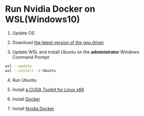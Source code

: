 # Run Nvidia Docker on WSL(Windows10)

1. Update OS

2. Download [the latest version of the gpu driver](https://www.nvidia.com/Download/index.aspx?lang=en-us)

3. Update WSL and install Ubuntu on the **administrator**  Windows Command Prompt

```bash
wsl --update
wsl --install -d Ubuntu
```

4. Run Ubuntu

5. Install [a CUDA Toolkit for Linux x86](https://docs.nvidia.com/cuda/wsl-user-guide/index.html#cuda-support-for-wsl2)

5. Install [Docker](https://docs.docker.com/engine/install/ubuntu/#install-using-the-repository)

6. Install [Nvidia Docker]()

